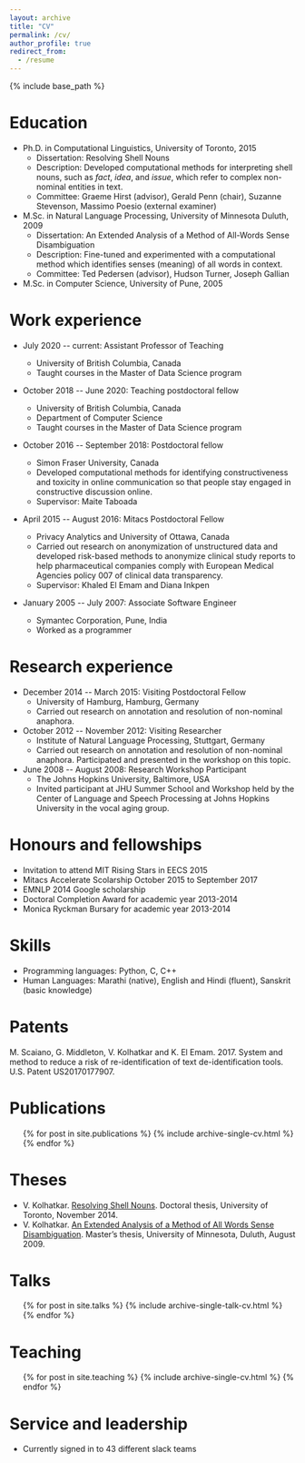 ```yaml
---
layout: archive
title: "CV"
permalink: /cv/
author_profile: true
redirect_from:
  - /resume
---
```


{% include base_path %}

Education
======
* Ph.D. in Computational Linguistics, University of Toronto, 2015
  * Dissertation: Resolving Shell Nouns
  * Description: Developed computational methods for interpreting shell nouns, such as _fact_, _idea_, and _issue_, which refer to complex non-nominal entities in text.
  * Committee: Graeme Hirst (advisor), Gerald Penn (chair), Suzanne Stevenson, Massimo Poesio (external examiner)
* M.Sc. in Natural Language Processing, University of Minnesota Duluth, 2009
  * Dissertation: An Extended Analysis of a Method of All-Words Sense Disambiguation
  * Description: Fine-tuned and experimented with a computational method which identifies senses (meaning) of all words in context.  
  * Committee: Ted Pedersen (advisor), Hudson Turner, Joseph Gallian
* M.Sc. in Computer Science, University of Pune, 2005


Work experience
======
* July 2020 -- current: Assistant Professor of Teaching
  * University of British Columbia, Canada
  * Taught courses in the Master of Data Science program 

* October 2018 -- June 2020: Teaching postdoctoral fellow
  * University of British Columbia, Canada
  * Department of Computer Science
  * Taught courses in the Master of Data Science program 

* October 2016 -- September 2018: Postdoctoral fellow
  * Simon Fraser University, Canada
  * Developed computational methods for identifying
  constructiveness and toxicity in online communication so that people stay engaged in constructive discussion online.
  * Supervisor: Maite Taboada

* April 2015 -- August 2016: Mitacs Postdoctoral Fellow
  * Privacy Analytics and University of Ottawa, Canada
  * Carried out research on anonymization of unstructured data and developed risk-based methods to anonymize clinical study reports to help pharmaceutical companies comply with European Medical Agencies policy 007 of clinical data transparency.
  * Supervisor: Khaled El Emam and Diana Inkpen

* January 2005 -- July 2007: Associate Software Engineer
  * Symantec Corporation, Pune, India
  * Worked as a programmer

Research experience
======

* December 2014 -- March 2015: Visiting Postdoctoral Fellow
  * University of Hamburg, Hamburg, Germany
  * Carried out research on annotation and resolution of non-nominal anaphora.
* October 2012 -- November 2012: Visiting Researcher
  * Institute of Natural Language Processing, Stuttgart, Germany
  * Carried out research on annotation and resolution of non-nominal anaphora. Participated and presented in the workshop on this topic.
* June 2008 -- August 2008: Research Workshop Participant
  * The Johns Hopkins University, Baltimore, USA
  * Invited participant at JHU Summer School and Workshop held by the Center of Language and Speech Processing at Johns Hopkins University in the vocal aging group.

Honours and fellowships
======  
* Invitation to attend MIT Rising Stars in EECS 2015
* Mitacs Accelerate Scolarship October 2015 to September 2017
* EMNLP 2014 Google scholarship
* Doctoral Completion Award for academic year 2013-2014
* Monica Ryckman Bursary for academic year 2013-2014

Skills
======
* Programming languages: Python, C, C++
* Human Languages: Marathi (native), English and Hindi (fluent), Sanskrit (basic knowledge)

Patents
======
M. Scaiano, G. Middleton, V. Kolhatkar and K. El Emam. 2017. System and method to reduce a risk of re-identification of text de-identification tools. U.S. Patent US20170177907.

Publications
======
  <ul>{% for post in site.publications %}
    {% include archive-single-cv.html %}
  {% endfor %}</ul>

Theses
======
* V. Kolhatkar. [Resolving Shell Nouns](http://www.cs.toronto.edu/~varada/VaradaHomePage/Home_files/Kolhatkar_Varada_201503_PhD_thesis.pdf). Doctoral thesis, University of Toronto, November 2014.
* V. Kolhatkar. [An Extended Analysis of a Method of All Words Sense Disambiguation](http://www.cs.toronto.edu/~varada/VaradaHomePage/Research_files/Kolhatkar-thesis.pdf). Master’s thesis, University of Minnesota, Duluth, August 2009.

Talks
======
  <ul>{% for post in site.talks %}
    {% include archive-single-talk-cv.html %}
  {% endfor %}</ul>

Teaching
======
  <ul>{% for post in site.teaching %}
    {% include archive-single-cv.html %}
  {% endfor %}</ul>

Service and leadership
======
* Currently signed in to 43 different slack teams
